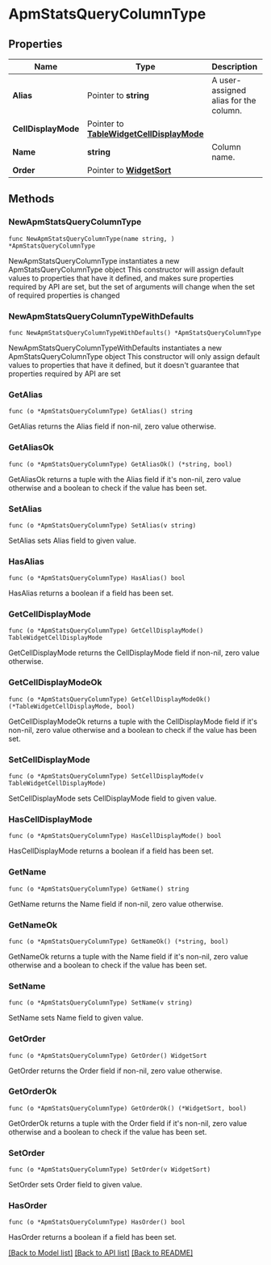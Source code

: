 # ApmStatsQueryColumnType

## Properties

Name | Type | Description | Notes
---- | ---- | ----------- | ------
**Alias** | Pointer to **string** | A user-assigned alias for the column. | [optional] 
**CellDisplayMode** | Pointer to [**TableWidgetCellDisplayMode**](TableWidgetCellDisplayMode.md) |  | [optional] 
**Name** | **string** | Column name. | 
**Order** | Pointer to [**WidgetSort**](WidgetSort.md) |  | [optional] 

## Methods

### NewApmStatsQueryColumnType

`func NewApmStatsQueryColumnType(name string, ) *ApmStatsQueryColumnType`

NewApmStatsQueryColumnType instantiates a new ApmStatsQueryColumnType object
This constructor will assign default values to properties that have it defined,
and makes sure properties required by API are set, but the set of arguments
will change when the set of required properties is changed

### NewApmStatsQueryColumnTypeWithDefaults

`func NewApmStatsQueryColumnTypeWithDefaults() *ApmStatsQueryColumnType`

NewApmStatsQueryColumnTypeWithDefaults instantiates a new ApmStatsQueryColumnType object
This constructor will only assign default values to properties that have it defined,
but it doesn't guarantee that properties required by API are set

### GetAlias

`func (o *ApmStatsQueryColumnType) GetAlias() string`

GetAlias returns the Alias field if non-nil, zero value otherwise.

### GetAliasOk

`func (o *ApmStatsQueryColumnType) GetAliasOk() (*string, bool)`

GetAliasOk returns a tuple with the Alias field if it's non-nil, zero value otherwise
and a boolean to check if the value has been set.

### SetAlias

`func (o *ApmStatsQueryColumnType) SetAlias(v string)`

SetAlias sets Alias field to given value.

### HasAlias

`func (o *ApmStatsQueryColumnType) HasAlias() bool`

HasAlias returns a boolean if a field has been set.

### GetCellDisplayMode

`func (o *ApmStatsQueryColumnType) GetCellDisplayMode() TableWidgetCellDisplayMode`

GetCellDisplayMode returns the CellDisplayMode field if non-nil, zero value otherwise.

### GetCellDisplayModeOk

`func (o *ApmStatsQueryColumnType) GetCellDisplayModeOk() (*TableWidgetCellDisplayMode, bool)`

GetCellDisplayModeOk returns a tuple with the CellDisplayMode field if it's non-nil, zero value otherwise
and a boolean to check if the value has been set.

### SetCellDisplayMode

`func (o *ApmStatsQueryColumnType) SetCellDisplayMode(v TableWidgetCellDisplayMode)`

SetCellDisplayMode sets CellDisplayMode field to given value.

### HasCellDisplayMode

`func (o *ApmStatsQueryColumnType) HasCellDisplayMode() bool`

HasCellDisplayMode returns a boolean if a field has been set.

### GetName

`func (o *ApmStatsQueryColumnType) GetName() string`

GetName returns the Name field if non-nil, zero value otherwise.

### GetNameOk

`func (o *ApmStatsQueryColumnType) GetNameOk() (*string, bool)`

GetNameOk returns a tuple with the Name field if it's non-nil, zero value otherwise
and a boolean to check if the value has been set.

### SetName

`func (o *ApmStatsQueryColumnType) SetName(v string)`

SetName sets Name field to given value.


### GetOrder

`func (o *ApmStatsQueryColumnType) GetOrder() WidgetSort`

GetOrder returns the Order field if non-nil, zero value otherwise.

### GetOrderOk

`func (o *ApmStatsQueryColumnType) GetOrderOk() (*WidgetSort, bool)`

GetOrderOk returns a tuple with the Order field if it's non-nil, zero value otherwise
and a boolean to check if the value has been set.

### SetOrder

`func (o *ApmStatsQueryColumnType) SetOrder(v WidgetSort)`

SetOrder sets Order field to given value.

### HasOrder

`func (o *ApmStatsQueryColumnType) HasOrder() bool`

HasOrder returns a boolean if a field has been set.


[[Back to Model list]](../README.md#documentation-for-models) [[Back to API list]](../README.md#documentation-for-api-endpoints) [[Back to README]](../README.md)



